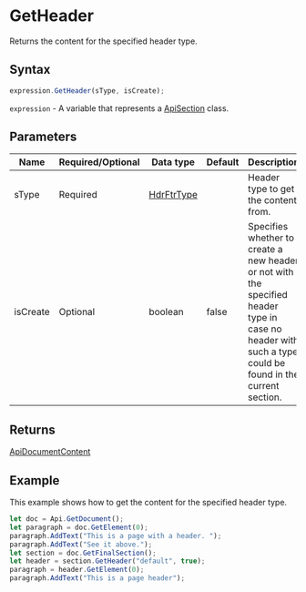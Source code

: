 # GetHeader

Returns the content for the specified header type.

## Syntax

```javascript
expression.GetHeader(sType, isCreate);
```

`expression` - A variable that represents a [ApiSection](../ApiSection.md) class.

## Parameters

| **Name** | **Required/Optional** | **Data type** | **Default** | **Description** |
| ------------- | ------------- | ------------- | ------------- | ------------- |
| sType | Required | [HdrFtrType](../../Enumeration/HdrFtrType.md) |  | Header type to get the content from. |
| isCreate | Optional | boolean | false | Specifies whether to create a new header or not with the specified header type in case no header with such a type could be found in the current section. |

## Returns

[ApiDocumentContent](../../ApiDocumentContent/ApiDocumentContent.md)

## Example

This example shows how to get the content for the specified header type.

```javascript editor-docx
let doc = Api.GetDocument();
let paragraph = doc.GetElement(0);
paragraph.AddText("This is a page with a header. ");
paragraph.AddText("See it above.");
let section = doc.GetFinalSection();
let header = section.GetHeader("default", true);
paragraph = header.GetElement(0);
paragraph.AddText("This is a page header");
```

